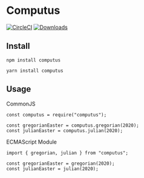# Computus

[![CircleCI](https://img.shields.io/circleci/build/github/rhnorskov/computus)](https://circleci.com/gh/rhnorskov/computus)
[![Downloads](https://img.shields.io/npm/dw/computus)](https://npmjs.com/computus)

## Install

```
npm install computus
```

```
yarn install computus
```

## Usage

CommonJS

```
const computus = require("computus");

const gregorianEaster = computus.gregorian(2020);
const julianEaster = computus.julian(2020);
```

ECMAScript Module

```
import { gregorian, julian } from "computus";

const gregorianEaster = gregorian(2020);
const julianEaster = julian(2020);
```

